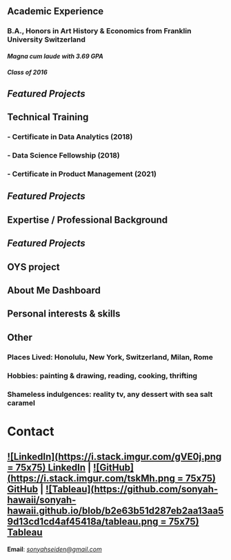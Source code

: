 ## **Academic Experience**
### B.A., Honors in Art History & Economics from Franklin University Switzerland
#### *Magna cum laude with 3.69 GPA*
#### *Class of 2016*
## **_Featured Projects_**

## **Technical Training**
### - Certificate in Data Analytics (2018)
### - Data Science Fellowship (2018)
### - Certificate in Product Management (2021)
## **_Featured Projects_**

## **Expertise / Professional Background**
## **_Featured Projects_**
## OYS project
## About Me Dashboard
## Personal interests & skills

## **Other**
### Places Lived: Honolulu, New York, Switzerland, Milan, Rome
### Hobbies: painting & drawing, reading, cooking, thrifting
### Shameless indulgences: reality tv, any dessert with sea salt caramel

# **Contact**
## [![LinkedIn](https://i.stack.imgur.com/gVE0j.png = 75x75) LinkedIn](https://www.linkedin.com/in/sonyahseiden/) | [![GitHub](https://i.stack.imgur.com/tskMh.png = 75x75) GitHub](https://github.com/sonyah-hawaii) | [![Tableau](https://github.com/sonyah-hawaii/sonyah-hawaii.github.io/blob/b2e63b51d287eb2aa13aa59d13cd1cd4af45418a/tableau.png = 75x75) Tableau](https://public.tableau.com/app/profile/sonyah/vizzes)
**Email**: *sonyahseiden@gmail.com*